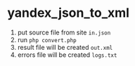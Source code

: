 # yandex_json_to_xml

1. put source file from site `in.json`
2. run `php convert.php`
3. result file will be created `out.xml`
4. errors file will be created `logs.txt`
